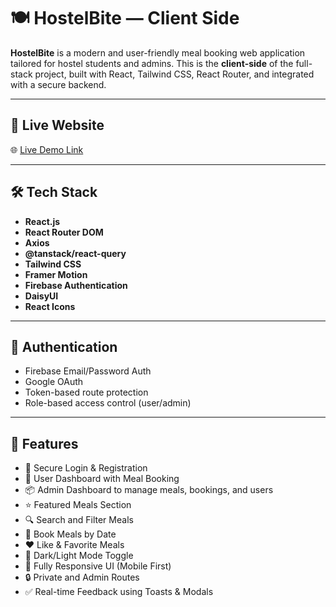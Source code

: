 # 🍽️ HostelBite — Client Side

**HostelBite** is a modern and user-friendly meal booking web application tailored for hostel students and admins. This is the **client-side** of the full-stack project, built with React, Tailwind CSS, React Router, and integrated with a secure backend.

---

## 🚀 Live Website

🌐 [Live Demo Link](https://hostelbite-8a374.web.app/)

---

## 🛠 Tech Stack

- **React.js**
- **React Router DOM**
- **Axios**
- **@tanstack/react-query**
- **Tailwind CSS**
- **Framer Motion**
- **Firebase Authentication**
- **DaisyUI**
- **React Icons**

---

## 🔐 Authentication

- Firebase Email/Password Auth
- Google OAuth
- Token-based route protection
- Role-based access control (user/admin)

---

## 🔑 Features

- 🔐 Secure Login & Registration
- 🧑 User Dashboard with Meal Booking
- 📦 Admin Dashboard to manage meals, bookings, and users
- ⭐ Featured Meals Section
- 🔍 Search and Filter Meals
- 📆 Book Meals by Date
- ❤️ Like & Favorite Meals
- 🌙 Dark/Light Mode Toggle
- 🔄 Fully Responsive UI (Mobile First)
- 🔒 Private and Admin Routes
- ✅ Real-time Feedback using Toasts & Modals
